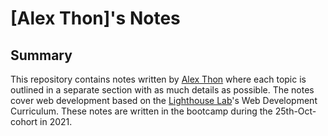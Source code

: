 # [Alex Thon]'s Notes

## Summary

This repository contains notes written by [ Alex Thon](https://github.com/AlexThon) where each topic is outlined in a separate section with as much details as possible. The notes cover web development based on the [Lighthouse Lab](https://www.lighthouselabs.ca)'s Web Development Curriculum. These notes are written in the bootcamp during the 25th-Oct-cohort in 2021.
